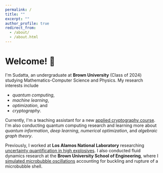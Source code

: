 ```yaml
---
permalink: /
title: ""
excerpt: ""
author_profile: true
redirect_from: 
  - /about/
  - /about.html
---
```


# Welcome! :wave:

I'm Sudatta, an undergraduate at **Brown University** (Class of 2024) studying Mathematics-Computer Science and Physics. My research interests include
- *quantum computing*,
- *machine learning*,
- *optimization*, and
- *cryptography*.

Currently, I'm a teaching assistant for a new [applied cryptography course](https://brownappliedcryptography.github.io/). I'm also conducting quantum computing research and learning more about *quantum information*, *deep learning*, *numerical optimization*, and *algebraic graph theory*.

Previously, I worked at **Los Alamos National Laboratory** researching [uncertainty quantification in high explosives](https://sudattahor.github.io/projects/heuq/). I also conducted fluid dynamics research at the **Brown University School of Engineering**, where I [simulated microbubble oscillations](https://github.com/SudattaHor/Rayleigh-Plesset-Solver) accounting for buckling and rupture of a microbubble shell.
